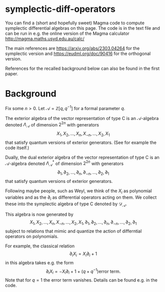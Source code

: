 # symplectic-diff-operators

You can find a (short and hopefully sweet) Magma code to compute symplectic differential algebras on this page. The code is in the text file and can be run in e.g. the online version of the Magma calculator <a href="http://magma.maths.usyd.edu.au/calc/">http://magma.maths.usyd.edu.au/calc/</a>

The main references are <a href="https://arxiv.org/abs/2303.04264">https://arxiv.org/abs/2303.04264</a> for the symplectic version and 
<a href="https://eudml.org/doc/90416">https://eudml.org/doc/90416</a> for the orthogonal version.

References for the recalled background below can also be found in the first paper.

# Background

Fix some $n>0$. Let $\mathcal{A}=\mathbb{Z}[q,q^{-1}]$ for a formal parameter $q$.

The exterior algebra of the vector representation of type C is an $\mathcal{A}$-algebra denoted $\Lambda_{\mathcal{A}}$ of dimension $2^{2n}$ with generators
$$X_1,X_2,\dots,X_n,X_{-n},\dots,X_2,X_1$$
that satisfy quantum versions of exterior generators. (See for example the code itself.)

Dually, the dual exterior algebra of the vector representation of type C is an $\mathcal{A}$-algebra denoted $\Lambda_{\mathcal{A}}^{*}$ of dimension $2^{2n}$ with generators
$$\partial_1,\partial_2,\dots,\partial_n,\partial_{-n},\dots,\partial_2,\partial_1$$
that satisfy quantum versions of exterior generators.

Following maybe people, such as Weyl, we think of the $X_i$ as polynomial variables and as the $\partial_i$ as differential operators acting on them. We collect these into the symplectic algebra of type C denoted by $\mathcal{D}_{\mathcal{A}}$. 

This algebra is now generated by
$$X_1,X_2,\dots,X_n,X_{-n},\dots,X_2,X_1,\partial_1,\partial_2,\dots,\partial_n,\partial_{-n},\dots,\partial_2,\partial_1$$
subject to relations that mimic and quantize the action of differntial operators on polynomials.

For example, the classical relation
$$\partial_{i}X_i=X_i\partial_{i}+1$$
in this algebra takes e.g. the form
$$\partial_{i}X_i=-X_i\partial_{i}+1+(q+q^{-1})\text{error term}.$$
Note that for $q=1$ the error term vanishes. Details can be found e.g. in the code.
